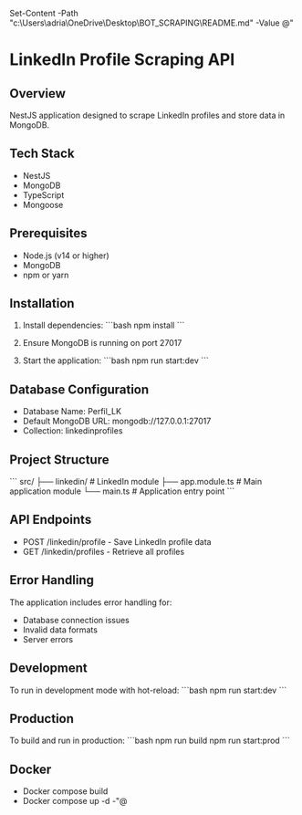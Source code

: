 Set-Content -Path "c:\Users\adria\OneDrive\Desktop\BOT_SCRAPING\README.md" -Value @"
# LinkedIn Profile Scraping API

## Overview
NestJS application designed to scrape LinkedIn profiles and store data in MongoDB.

## Tech Stack
- NestJS
- MongoDB
- TypeScript
- Mongoose

## Prerequisites
- Node.js (v14 or higher)
- MongoDB
- npm or yarn

## Installation

1. Install dependencies:
\`\`\`bash
npm install
\`\`\`

2. Ensure MongoDB is running on port 27017

3. Start the application:
\`\`\`bash
npm run start:dev
\`\`\`

## Database Configuration
- Database Name: Perfil_LK
- Default MongoDB URL: mongodb://127.0.0.1:27017
- Collection: linkedinprofiles

## Project Structure
\`\`\`
src/
├── linkedin/         # LinkedIn module
├── app.module.ts     # Main application module
└── main.ts          # Application entry point
\`\`\`

## API Endpoints
- POST /linkedin/profile - Save LinkedIn profile data
- GET /linkedin/profiles - Retrieve all profiles

## Error Handling
The application includes error handling for:
- Database connection issues
- Invalid data formats
- Server errors

## Development
To run in development mode with hot-reload:
\`\`\`bash
npm run start:dev
\`\`\`

## Production
To build and run in production:
\`\`\`bash
npm run build
npm run start:prod
\`\`\`

## Docker
- Docker compose build
- Docker compose up -d
-"@
